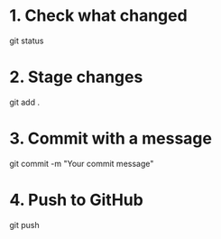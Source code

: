 # 1. Check what changed
git status

# 2. Stage changes
git add .

# 3. Commit with a message
git commit -m "Your commit message"

# 4. Push to GitHub
git push

